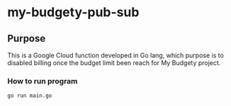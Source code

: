 # my-budgety-pub-sub

## Purpose

This is a Google Cloud function developed in Go lang, which purpose is to disabled billing once the budget limit been reach for My Budgety project.

### How to run program

```
go run main.go
```
